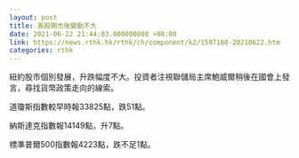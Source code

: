 ```yaml
---
layout: post
title: 美股開市後變動不大
date: 2021-06-22 21:44:03.000000000 +08:00
link: https://news.rthk.hk/rthk/ch/component/k2/1597160-20210622.htm
categories: rthk
---
```


紐約股市個別發展，升跌幅度不大。投資者注視聯儲局主席鮑威爾稍後在國會上發言，尋找貨幣政策走向的線索。

道瓊斯指數較早時報33825點，跌51點。

納斯達克指數報14149點，升7點。

標準普爾500指數報4223點，跌不足1點。

